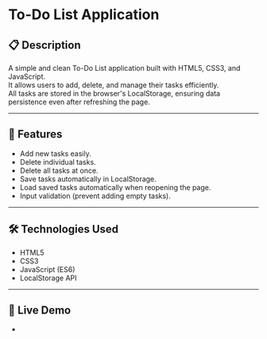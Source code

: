 # To-Do List Application

## 📋 Description
A simple and clean To-Do List application built with HTML5, CSS3, and JavaScript.  
It allows users to add, delete, and manage their tasks efficiently.  
All tasks are stored in the browser's LocalStorage, ensuring data persistence even after refreshing the page.

---

## 🚀 Features
- Add new tasks easily.
- Delete individual tasks.
- Delete all tasks at once.
- Save tasks automatically in LocalStorage.
- Load saved tasks automatically when reopening the page.
- Input validation (prevent adding empty tasks).

---

## 🛠️ Technologies Used
- HTML5
- CSS3
- JavaScript (ES6)
- LocalStorage API

---
## 🔗 Live Demo 
- 

